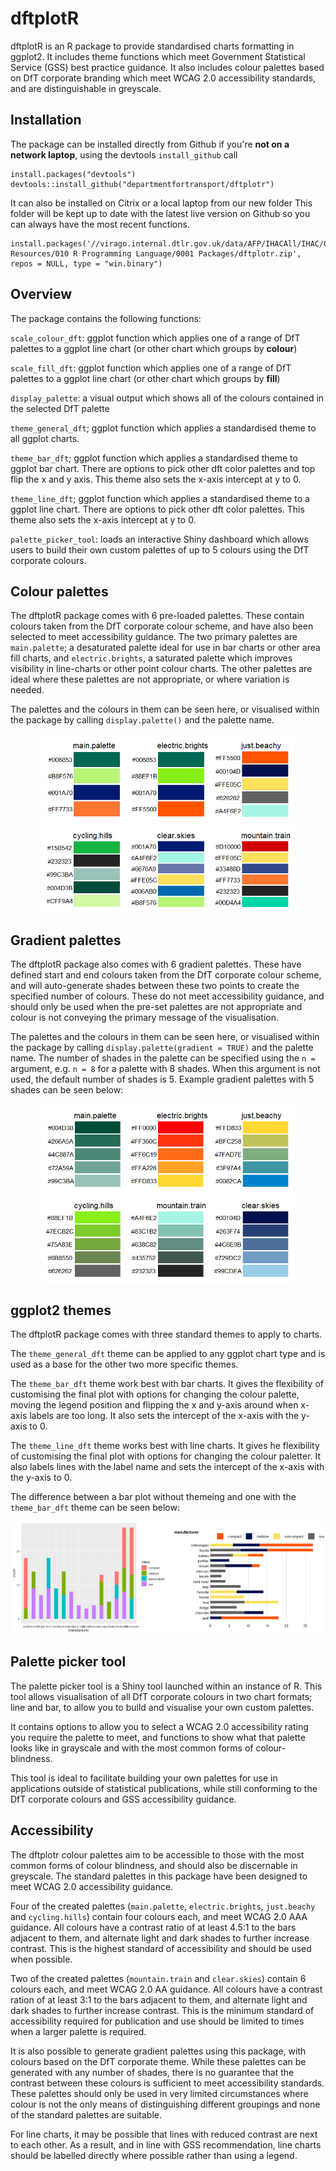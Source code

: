 
# dftplotR

dftplotR is an R package to provide standardised charts formatting in ggplot2. It includes theme functions which meet Government Statistical Service (GSS) best practice guidance. It also includes colour palettes based on DfT corporate branding which meet WCAG 2.0 accessibility standards, and are distinguishable in greyscale.

## Installation

The package can be installed directly from Github if you're **not on a network laptop**, using the devtools `install_github` call

    install.packages("devtools")
    devtools::install_github("departmentfortransport/dftplotr")

It can also be installed on Citrix or a local laptop from our new folder This folder will be kept up to date with the latest live version on Github so you can always have the most recent functions.

    install.packages('//virago.internal.dtlr.gov.uk/data/AFP/IHACAll/IHAC/002 Resources/010 R Programming Language/0001 Packages/dftplotr.zip', repos = NULL, type = "win.binary")

## Overview

The package contains the following functions:

`scale_colour_dft`: ggplot function which applies one of a range of DfT palettes to a ggplot line chart (or other chart which groups by **colour**)

`scale_fill_dft`: ggplot function which applies one of a range of DfT palettes to a ggplot line chart (or other chart which groups by **fill**)

`display_palette`: a visual output which shows all of the colours contained in the selected DfT palette

`theme_general_dft`; ggplot function which applies a standardised theme to all ggplot charts.

`theme_bar_dft`; ggplot function which applies a standardised theme to ggplot bar chart. There are options to pick other dft color palettes and top flip the x and y axis. This theme also sets the x-axis intercept at y to 0.

`theme_line_dft`; ggplot function which applies a standardised theme to a ggplot line chart. There are options to pick other dft color palettes. This theme also sets the x-axis intercept at y to 0.

`palette_picker_tool`: loads an interactive Shiny dashboard which allows users to build their own custom palettes of up to 5 colours using the DfT corporate colours.

## Colour palettes

The dftplotR package comes with 6 pre-loaded palettes. These contain colours taken from the DfT corporate colour scheme, and have also been selected to meet accessibility guidance. The two primary palettes are `main.palette`; a desaturated palette ideal for use in bar charts or other area fill charts, and `electric.brights`, a saturated palette which improves visibility in line-charts or other point colour charts. The other palettes are ideal where these palettes are not appropriate, or where variation is needed.

The palettes and the colours in them can be seen here, or visualised within the package by calling `display.palette()` and the palette name.

<img src="README_files/figure-markdown_github/unnamed-chunk-1-1.png" width="80%" style="display: block; margin: auto;" />

## Gradient palettes

The dftplotR package also comes with 6 gradient palettes. These have defined start and end colours taken from the DfT corporate colour scheme, and will auto-generate shades between these two points to create the specified number of colours. These do not meet accessibility guidance, and should only be used when the pre-set palettes are not appropriate and colour is not conveying the primary message of the visualisation.

The palettes and the colours in them can be seen here, or visualised within the package by calling `display.palette(gradient = TRUE)` and the palette name. The number of shades in the palette can be specified using the `n =` argument, e.g. `n = 8` for a palette with 8 shades. When this argument is not used, the default number of shades is 5. Example gradient palettes with 5 shades can be seen below:

<img src="README_files/figure-markdown_github/unnamed-chunk-2-1.png" width="80%" style="display: block; margin: auto;" />

## ggplot2 themes

The dftplotR package comes with three standard themes to apply to charts.

The `theme_general_dft` theme can be applied to any ggplot chart type and is used as a base for the other two more specific themes.

The `theme_bar_dft` theme work best with bar charts. It gives the flexibility of customising the final plot with options for changing the colour palette, moving the legend position and flipping the x and y-axis around when x-axis labels are too long. It also sets the intercept of the x-axis with the y-axis to 0.

The `theme_line_dft` theme works best with line charts. It gives he flexibility of customising the final plot with options for changing the colour paletter. It also labels lines with the label name and sets the intercept of the x-axis with the y-axis to 0.

The difference between a bar plot without themeing and one with the `theme_bar_dft` theme can be seen below:

<img src="README_files/figure-markdown_github/unnamed-chunk-3-1.png" width="50%" /><img src="README_files/figure-markdown_github/unnamed-chunk-3-2.png" width="50%" />

## Palette picker tool

The palette picker tool is a Shiny tool launched within an instance of R. This tool allows visualisation of all DfT corporate colours in two chart formats; line and bar, to allow you to build and visualise your own custom palettes.

It contains options to allow you to select a WCAG 2.0 accessibility rating you require the palette to meet, and functions to show what that palette looks like in grayscale and with the most common forms of colour-blindness.

This tool is ideal to facilitate building your own palettes for use in applications outside of statistical publications, while still conforming to the DfT corporate colours and GSS accessibility guidance.

## Accessibility

The dftplotr colour palettes aim to be accessible to those with the most common forms of colour blindness, and should also be discernable in greyscale. The standard palettes in this package have been designed to meet WCAG 2.0 accessibility guidance.

Four of the created palettes (`main.palette`, `electric.brights`, `just.beachy` and `cycling.hills`) contain four colours each, and meet WCAG 2.0 AAA guidance. All colours have a contrast ratio of at least 4.5:1 to the bars adjacent to them, and alternate light and dark shades to further increase contrast. This is the highest standard of accessibility and should be used when possible.

Two of the created palettes (`mountain.train` and `clear.skies`) contain 6 colours each, and meet WCAG 2.0 AA guidance. All colours have a contrast ration of at least 3:1 to the bars adjacent to them, and alternate light and dark shades to further increase contrast. This is the minimum standard of accessibility required for publication and use should be limited to times when a larger palette is required.

It is also possible to generate gradient palettes using this package, with colours based on the DfT corporate theme. While these palettes can be generated with any number of shades, there is no guarantee that the contrast between these colours is sufficient to meet accessibility standards. These palettes should only be used in very limited circumstances where colour is not the only means of distinguishing different groupings and none of the standard palettes are suitable.

For line charts, it may be possible that lines with reduced contrast are next to each other. As a result, and in line with GSS recommendation, line charts should be labelled directly where possible rather than using a legend.

